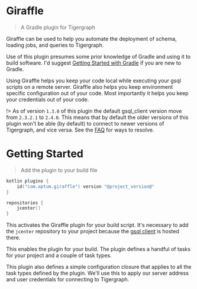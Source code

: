 # Giraffle

> A Gradle plugin for Tigergraph

Giraffle can be used to help you automate the deployment of schema, loading
jobs, and queries to Tigergraph.

Use of this plugin presumes some prior knowledge of Gradle and using it to
build software. I'd suggest [Getting Started with Gradle][1] if you are new to
Gradle.

Using Giraffle helps you keep your code local while executing your gsql scripts
on a remote server. Giraffle also helps you keep environment specific
configuration out of your code. Most importantly it helps you keep your
credentials out of your code.

!> As of version `1.3.0` of this plugin the default gsql_client version move
from `2.3.2.1` to `2.4.0`. This means that by default the older versions of
this plugin won't be able (by default) to connect to newer versions of
Tigergraph, and vice versa. See the
[FAQ](faq/faq.md#how-do-i-set-my-gsql-client-version) for ways to resolve.

# Getting Started

> Add the plugin to your build file

```kotlin
kotlin plugins {
    id("com.optum.giraffle") version "@project_version@"
}

repositories {
    jcenter()
}
```

This activates the Giraffle plugin for your build script. It's necessary to add
the `jcenter` repository to your project because the [gsql
client](https://bintray.com/beta/#/tigergraphecosys/tgjars) is hosted there.

This enables the plugin for your build. The plugin defines a handful of tasks
for your project and a couple of task types.

This plugin also defines a simple configuration closure that applies to all the
task types defined by the plugin. We'll use this to apply our server address
and user credentials for connecting to Tigergraph.

[1]: https://docs.gradle.org/current/userguide/getting_started.html
